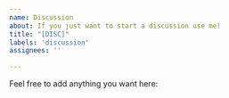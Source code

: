 ```yaml
---
name: Discussion
about: If you just want to start a discussion use me!
title: "[DISC]"
labels: 'discussion'
assignees: ''

---
```


Feel free to add anything you want here:
